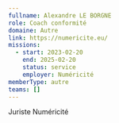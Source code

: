 ```yaml
---
fullname: Alexandre LE BORGNE
role: Coach conformité
domaine: Autre
link: https://numericite.eu/
missions:
  - start: 2023-02-20
    end: 2025-02-20
    status: service
    employer: Numéricité
memberType: autre
teams: []
---
```

Juriste Numéricité
